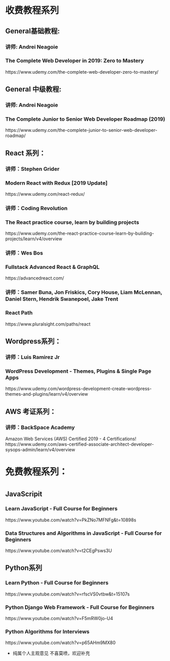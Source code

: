 <h1>收费教程系列</h1>
<h2>General基础教程:</h2>

<h3>讲师: Andrei Neagoie</h3>
<h3>The Complete Web Developer in 2019: Zero to Mastery</h3>
https://www.udemy.com/the-complete-web-developer-zero-to-mastery/

<h2>General 中级教程:</h2>

<h3>讲师: Andrei Neagoie</h3>
<h3>The Complete Junior to Senior Web Developer Roadmap (2019)</h3>
https://www.udemy.com/the-complete-junior-to-senior-web-developer-roadmap/

<h2>React 系列：</h2>

<h3>讲师：Stephen Grider</h3>
<h3>Modern React with Redux [2019 Update]</h3>
https://www.udemy.com/react-redux/

<h3>讲师：Coding Revolution</h3>
<h3>The React practice course, learn by building projects</h3>
https://www.udemy.com/the-react-practice-course-learn-by-building-projects/learn/v4/overview

<h3>讲师：Wes Bos</h3>
<h3>Fullstack Advanced React & GraphQL</h3>
https://advancedreact.com/

<h3>讲师：Samer Buna, Jon Friskics, Cory House, Liam McLennan, Daniel Stern, Hendrik Swanepoel, Jake Trent</h3>
<h3>React Path</h3>
https://www.pluralsight.com/paths/react

<h2>Wordpress系列：</h2>
<h3>讲师：Luis Ramirez Jr</h3>
<h3>WordPress Development - Themes, Plugins & Single Page Apps</h3>
https://www.udemy.com/wordpress-development-create-wordpress-themes-and-plugins/learn/v4/overview

<h2>AWS 考证系列：</h2>
<h3>讲师：BackSpace Academy</h3>
Amazon Web Services (AWS) Certified 2019 - 4 Certifications!</h3>
https://www.udemy.com/aws-certified-associate-architect-developer-sysops-admin/learn/v4/overview

<h1>免费教程系列：<h1>
<h2>JavaScripit</h2> 
  
<h3>Learn JavaScript - Full Course for Beginners</h3>
https://www.youtube.com/watch?v=PkZNo7MFNFg&t=10898s

<h3>Data Structures and Algorithms in JavaScript - Full Course for Beginners</h3>
https://www.youtube.com/watch?v=t2CEgPsws3U

<h2>Python系列</h2>
<h3>Learn Python - Full Course for Beginners</h3>
https://www.youtube.com/watch?v=rfscVS0vtbw&t=15107s

<h3>Python Django Web Framework - Full Course for Beginners</h3>
https://www.youtube.com/watch?v=F5mRW0jo-U4

<h3>Python Algorithms for Interviews</h3>
https://www.youtube.com/watch?v=p65AHm9MX80

- 纯属个人主观意见 不喜莫喷，欢迎补充
